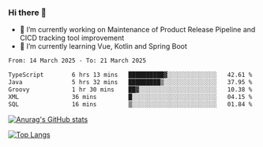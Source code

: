 ### Hi there 👋

- 🔭 I’m currently working on Maintenance of Product Release Pipeline and CICD tracking tool improvement
- 🌱 I’m currently learning Vue, Kotlin and Spring Boot

<!--START_SECTION:waka-->

```txt
From: 14 March 2025 - To: 21 March 2025

TypeScript        6 hrs 13 mins   ██████████▓░░░░░░░░░░░░░░   42.61 %
Java              5 hrs 32 mins   █████████▒░░░░░░░░░░░░░░░   37.95 %
Groovy            1 hr 30 mins    ██▓░░░░░░░░░░░░░░░░░░░░░░   10.38 %
XML               36 mins         █░░░░░░░░░░░░░░░░░░░░░░░░   04.15 %
SQL               16 mins         ▒░░░░░░░░░░░░░░░░░░░░░░░░   01.84 %
```

<!--END_SECTION:waka-->

[![Anurag's GitHub stats](https://github-readme-stats.vercel.app/api?username=yunhao981&show_icons=true&theme=solarized-dark)](https://github.com/anuraghazra/github-readme-stats)

[![Top Langs](https://github-readme-stats.vercel.app/api/top-langs/?username=yunhao981&theme=solarized-dark&layout=compact)](https://github.com/anuraghazra/github-readme-stats)

<!--
**yunhao981/yunhao981** is a ✨ _special_ ✨ repository because its `README.md` (this file) appears on your GitHub profile.

Here are some ideas to get you started:

- 🔭 I’m currently working on Maintenance of Release Pipeline and CICD tracking tool improvement
- 🌱 I’m currently learning Vue, Kotlin and Spring Boot
- 👯 I’m looking to collaborate on ...
- 🤔 I’m looking for help with ...
- 💬 Ask me about ...
- 📫 How to reach me: ...
- 😄 Pronouns: ...
- ⚡ Fun fact: ...
-->


